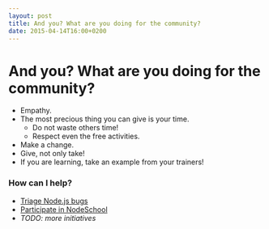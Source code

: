 ```yaml
---
layout: post
title: And you? What are you doing for the community?
date: 2015-04-14T16:00+0200
---
```


# And you? What are you doing for the community?

- Empathy.
- The most precious thing you can give is your time.
  - Do not waste others time!
  - Respect even the free activities.
- Make a change.
- Give, not only take!
- If you are learning, take an example from your trainers!

### How can I help?

- [Triage Node.js bugs](https://nodebug.me)
- [Participate in NodeSchool](http://nodeschool.io)
- *TODO: more initiatives*
